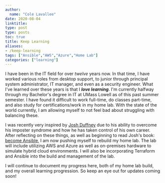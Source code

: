 ```yaml
---
author:
  name: "Cole Lavallee"
date: 2020-08-04
linktitle:  
type: post
type: posts
toc: true
title: Keep Learning
aliases: 
- /keep-learning
tags: ["Ansible","AWS","Azure","Home Lab"]
categories: ["learning"]
---
```


I have been in the IT field for over *twelve* years now. In that time, I have worked various roles from desktop support, to junior through principal system administrator, IT manager, and even as a security engineer. What I've learned over these years is that I ***love learning***. I'm currently halfway through my Bachelor's degree in IT at UMass Lowell as of this past summer semester. I have found it difficult to work full-time, do classes part-time, and also study for certifications/work in my home lab. With the state of the world currently, I am allowing myself to not feel bad about struggling with balancing these.

I was recently very inspired by [Josh Duffney](https://twitter.com/joshduffney) due to his ability to overcome his imposter syndrome and how he has taken control of his own career. After reflecting on these things, as well as beginning to read Josh's book: [become Ansible](https://gumroad.com/l/become-ansible), I am now pushing myself to rebuild my home lab. The lab will include utilizing AWS and Azure as well as on-premises hardware to simulate hybrid cloud environments. I will also be incorporating Terraform and Ansible into the build and management of the lab. 

I will continue to document my progress here, both of my home lab build, and my overall learning progression. So keep an eye out for updates coming soon!